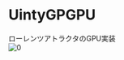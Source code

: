 # UintyGPGPU
ローレンツアトラクタのGPU実装  
![0](https://user-images.githubusercontent.com/44022497/143690925-87ace418-8e73-4efe-a4bf-e1c20443eb69.jpg)
